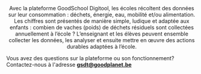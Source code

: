<center>Avec la plateforme GoodSchool Digitool, les écoles récoltent des données sur leur consommation : déchets, énergie, eau, mobilité et/ou alimentation. Les chiffres sont présentés de manière simple, ludique et adaptée aux enfants : combien de vaches (poids) de déchets résiduels sont collectées annuellement à l’école ? L’enseignant et les élèves peuvent ensemble collecter les données, les analyser et ensuite mettre en œuvre des actions durables adaptées à l’école.





</center>

<p>

Vous avez des questions sur la plateforme ou son fonctionnement? Contactez-nous à l'adresse 
<strong>gsdt@goodplanet.be<strong>

</p>

